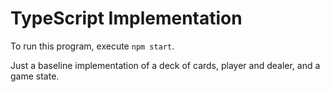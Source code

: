 # TypeScript Implementation

To run this program, execute `npm start`.

Just a baseline implementation of a deck of cards, player and dealer, and a game state.
